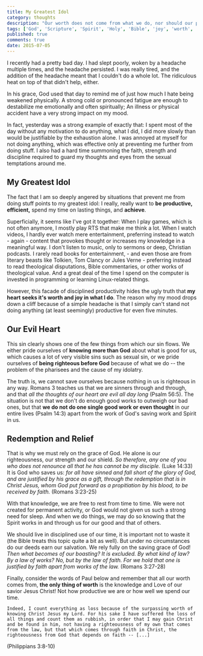 ```yaml
---
title: My Greatest Idol
category: thoughts
description: "Our worth does not come from what we do, nor should our primary joy."
tags: ['God', 'Scripture', 'Spirit', 'Holy', 'Bible', 'joy', 'worth', 'self-esteem', 'exhaustion', 'headache', 'bad day', 'idolatry', 'greatest idol', 'evil heart', 'grace', 'efficiency', 'productivity', 'achievements', 'relief']
published: true
comments: true
date: 2015-07-05
---
```


I recently had a pretty bad day. I had slept poorly, woken by a headache multiple times, and the headache persisted. I was really tired, and the addition of the headache meant that I couldn't do a whole lot. The ridiculous heat on top of that didn't help, either.

In his grace, God used that day to remind me of just how much I hate being weakened physically. A strong cold or pronounced fatigue are enough to destabilize me emotionally and often spiritually; An illness or physical accident have a very strong impact on my mood.

In fact, yesterday was a strong example of exactly that: I spent most of the day without any motivation to do anything, what I did, I did more slowly than would be justifiable by the exhaustion alone. I was annoyed at myself for not doing anything, which was effective only at preventing me further from doing stuff. I also had a hard time summoning the faith, strength and discipline required to guard my thoughts and eyes from the sexual temptations around me.

## My Greatest Idol ##
The fact that I am so deeply angered by situations that prevent me from doing stuff points to my greatest idol: I really, really want to **be productive, efficient,** spend my time on lasting things, and **achieve**.

Superficially, it seems like I've got it together: When I play games, which is not often anymore, I mostly play RTS that make me think a lot. When I watch videos, I hardly ever watch mere entertainment, preferring instead to watch - again - content that provokes thought or increases my knowledge in a meaningful way. I don't listen to music, only to sermons or deep, Christian podcasts. I rarely read books for entertainment, - and even those are from literary beasts like Tolkien, Tom Clancy or Jules Verne - preferring instead to read theological disputations, Bible commentaries, or other works of theological value. And a great deal of the time I spend on the computer is invested in programming or learning Linux-related things.

However, this facade of disciplined productivity hides the ugly truth that **my heart seeks it's worth and joy in what I do**. The reason why my mood drops down a cliff because of a simple headache is that I simply can't stand not doing anything (at least seemingly) productive for even five minutes.

## Our Evil Heart ##
This sin clearly shows one of the few things from which our sin flows. We either pride ourselves of **knowing more than God** about what is good for us, which causes a lot of very visible sins such as sexual sin, or we pride ourselves of **being righteous before God** because of what we do -- the problem of the pharisees and the cause of my idolatry.

The truth is, we cannot save ourselves because nothing in us is righteous in any way. Romans 3 teaches us that we are sinners through and through, and that *all the thoughts of our heart are evil all day long* (Psalm 56:5). The situation is not that we don't do enough good works to outweigh our bad ones, but that **we do not do one single good work or even thought** in our entire lives (Psalm 14:3) apart from the work of God's saving work and Spirit in us.

## Redemption and Relief ##
That is why we must rely on the grace of God. He alone is our righteousness, our strength and our shield. *So therefore, any one of you who does not renounce all that he has cannot be my disciple.* (Luke 14:33) It is God who saves us: *for all have sinned and fall short of the glory of God, and are justified by his grace as a gift, through the redemption that is in Christ Jesus, whom God put forward as a propitiation by his blood, to be received by faith.* (Romans 3:23-25)

With that knowledge, we are free to rest from time to time. We were not created for permanent activity, or God would not given us such a strong need for sleep. And when we do things, we may do so knowing that the Spirit works in and through us for our good and that of others.

We should live in disciplined use of our time, it is important not to waste it (the Bible treats this topic quite a bit as well). But under no circumstances do our deeds earn our salvation. We rely fully on the saving grace of God! *Then what becomes of our boasting? It is excluded. By what kind of law? By a law of works? No, but by the law of faith. For we hold that one is justified by faith apart from works of the law.* (Romans 3:27-28)

Finally, consider the words of Paul below and remember that all our worth comes from, **the only thing of worth** is the knowledge and Love of our savior Jesus Christ! Not how productive we are or how well we spend our time.

```
Indeed, I count everything as loss because of the surpassing worth of knowing Christ Jesus my Lord. For his sake I have suffered the loss of all things and count them as rubbish, in order that I may gain Christ and be found in him, not having a righteousness of my own that comes from the law, but that which comes through faith in Christ, the righteousness from God that depends on faith -- [...]
```
(Philippians 3:8-10)


